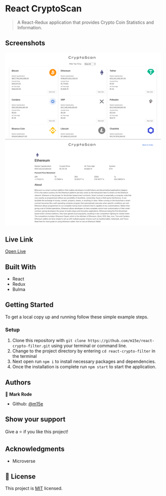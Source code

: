# React CryptoScan

> A React-Redux application that provides Crypto Coin Statistics and Information.

## Screenshots

![](./screenshots/screen-home.png)
![](./screenshots/screen-coin.png)

## Live Link

[Open Live](https://crypto-react-scanr.herokuapp.com/)

## Built With

- React
- Redux
- Bulma

## Getting Started

To get a local copy up and running follow these simple example steps.

### Setup

1.  Clone this repository with
    `git clone https://github.com/m15e/react-crypto-filter.git` using your terminal or command line.
2.  Change to the project directory by entering `cd react-crypto-filter` in the terminal
3.  Next open run `npm i` to install necessary packages and dependencies.
4.  Once the installation is complete run `npm start` to start the application.

## Authors

👤 **Mark Rode**

- Github: [@m15e](https://github.com/m15e)

## Show your support

Give a ⭐️ if you like this project!

## Acknowledgments

- Microverse

## 📝 License

This project is [MIT](lic.url) licensed.
